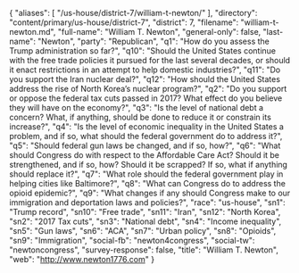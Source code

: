 {
  "aliases": [
    "/us-house/district-7/william-t-newton/"
  ],
  "directory": "content/primary/us-house/district-7",
  "district": 7,
  "filename": "william-t-newton.md",
  "full-name": "William T. Newton",
  "general-only": false,
  "last-name": "Newton",
  "party": "Republican",
  "q1": "How do you assess the Trump administration so far?",
  "q10": "Should the United States continue with the free trade policies it pursued for the last several decades, or should it enact restrictions in an attempt to help domestic industries?",
  "q11": "Do you support the Iran nuclear deal?",
  "q12": "How should the United States address the rise of North Korea’s nuclear program?",
  "q2": "Do you support or oppose the federal tax cuts passed in 2017? What effect do you believe they will have on the economy?",
  "q3": "Is the level of national debt a concern? What, if anything, should be done to reduce it or constrain its increase?",
  "q4": "Is the level of economic inequality in the United States a problem, and if so, what should the federal government do to address it?",
  "q5": "Should federal gun laws be changed, and if so, how?",
  "q6": "What should Congress do with respect to the Affordable Care Act? Should it be strengthened, and if so, how? Should it be scrapped? If so, what if anything should replace it?",
  "q7": "What role should the federal government play in helping cities like Baltimore?",
  "q8": "What can Congress do to address the opioid epidemic?",
  "q9": "What changes if any should Congress make to our immigration and deportation laws and policies?",
  "race": "us-house",
  "sn1": "Trump record",
  "sn10": "Free trade",
  "sn11": "Iran",
  "sn12": "North Korea",
  "sn2": "2017 Tax cuts",
  "sn3": "National debt",
  "sn4": "Income inequality",
  "sn5": "Gun laws",
  "sn6": "ACA",
  "sn7": "Urban policy",
  "sn8": "Opioids",
  "sn9": "Immigration",
  "social-fb": "newton4congress",
  "social-tw": "newtoncongress",
  "survey-response": false,
  "title": "William T. Newton",
  "web": "http://www.newton1776.com"
}
